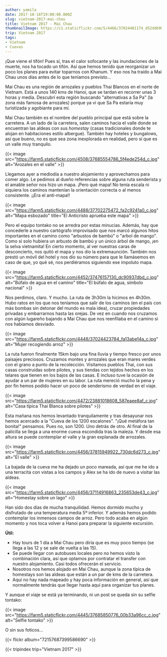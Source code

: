 ```yaml
---
author: yamila
date: 2017-10-16T19:00:00.000Z
slug: vietnam-2017-mai-chau
title: Vietnam 2017 - Mai Chau
thumbnailImage: https://c1.staticflickr.com/5/4466/37024481174_d52ddb99b4_c.jpg
trip: Vietnam 2017
tags:
- Vietnam
- Cuevas
---
```


¡Que viene el tifón! Pues sí, tras el calor sofocante y las inundaciones de la muerte, nos ha tocado un tifón. Así que hemos tenido que reorganizar un poco los planes para evitar toparnos con Khanum. Y eso nos ha traído a Mai Chau unos días antes de lo que teníamos previsto...

<!--more-->

Mai Chau es una región de arrozales y pueblos Thai Blancos en el norte de Vietnam. Está a unos 140 kms de Hanoi, que se tardan en recorrer unas 3 horas y media. Descubrí esta región buscando "alternativas a Sa Pa" (la zona más famosa de arrozales) porque ya vi que Sa Pa estaría muy turistizada y agobiante para mí.

Mai Chau también es el nombre del pueblo principal que está sobre la carretera. A un lado de la carretera, salen caminos hacia el valle donde se encuentran las aldeas con sus <em>homestay</em> (casas tradicionales donde te alojan en habitaciones estilo albergue). También hay hoteles y bungalows, así que bueno, no es que sea zona inexplorada en realidad, pero sí que es un valle muy tranquilo.

{{< image src="https://farm5.staticflickr.com/4508/37685554786_5f4ede254d_c.jpg" alt="Arozales en el valle" >}}

Llegamos ayer a mediodía a nuestro alojamiento y aprovechamos para comer algo. Le pedimos al dueño referencias sobre alguna ruta senderista y el amable señor nos hizo un mapa. ¡Pero qué mapa! No tenía escala ni siquiera los caminos mantenían la orientación correcta o al menos consistente. ¡¡Era el anti-mapa!!

{{< image src="https://farm5.staticflickr.com/4488/37702275472_fa2c9241a0_c.jpg" alt="Mapa esbozado" title="El Anticristo aprueba este mapa" >}}

Pero el equipo tontako no se arredra por estas minucias. Además, hay que concederle a nuestro cartógrafo improvisado que nos marcó algunos hitos importantes en el camino como "arbustos de bambú" o "arbol de mango". Como si solo hubiera un arbusto de bambú y un único árbol de mango, ¡en la selva vietnamita! En cierto momento, al ver nuestras caras de desconcierto, nos quitó el mapa y nos dio la extremaunción. También nos prestó un móvil del hotel y nos dio su número para que le llamásemos en caso de que, yo qué sé, nos perdiéramos siguiendo ese impoluto mapa.

{{< image src="https://farm5.staticflickr.com/4452/37476157130_dc90937dbd_c.jpg" alt="Búfalo de agua en el camino" title="El búfalo de agua, símbolo nacional" >}}

Nos perdimos, claro. Y mucho. La ruta de 3h30m la hicimos en 4h30m. Hubo ratos en los que nos teníamos que salir de los caminos (en el país con más bombas sin detonar del mundo es mala idea), cruzar propiedades privadas y embarrarnos hasta las orejas. De vez en cuando nos cruzamos con algún lugareño bajando a Mai Chau que nos reenfilaba en el camino si nos habíamos desviado.

{{< image src="https://farm5.staticflickr.com/4448/37024423784_fa13abe14a_c.jpg" alt="Mujer recogiendo arroz" >}}

La ruta fueron finalmente 15km bajo una fina lluvia y tiempo fresco por unos paisajes preciosos. Cruzamos montes y arrozales que eran mares verdes con el grano a punto de la recolección. Visitamos pueblos Thai, con sus casas construidas sobre pilotes, y sus tiendas con tejidos hechos en los telares que tienen en los bajos de las casas. E incluso tuve la ocasión de ayudar a un par de mujeres en su labor. La ruta mereció mucho la pena y por fin hemos podido hacer un poco de senderismo de verdad en el viaje.

{{< image src="https://farm5.staticflickr.com/4472/23881018608_587eaee8af_c.jpg" alt="Casa típica Thai Blanca sobre pilotes" >}}

Esta mañana nos hemos levantado tranquilamente y tras desayunar nos hemos acercado a la "Cueva de los 1200 escalones". "¡Qué metáfora tan bonita!" pensamos. Pues no, son 1200. Uno detrás de otro. Al final de la palicilla se llega a una enorme cueva escondida tras la maleza. Y desde esa altura se puede contemplar el valle y la gran explanada de arrozales.

{{< image src="https://farm5.staticflickr.com/4456/37815949922_730dc6d273_c.jpg" alt="El valle" >}}

La bajada de la cueva me ha dejado un poco mareada, así que me he ido a una terracita con vistas a los campos y Alex se ha ido de nuevo a visitar las aldeas.

{{< image src="https://farm5.staticflickr.com/4456/37114916863_235653de43_c.jpg" alt="Homestay sobre un lago" >}}

Han sido dos días de mucha tranquilidad. Hemos dormido mucho y disfrutado de una temperatura media 5º inferior. Y además hemos podido contemplar los inmensos campos de arroz. Pero todo acaba en algún momento y nos toca volver a Hanoi para preparar la siguiente excursión.

<strong>Útil:</strong>

- Hay tours de 1 día a Mai Chau pero diría que es muy poco tiempo (se llega a las 12 y se sale de vuelta a las 15).
- Se puede llegar con autobuses locales pero no hemos visto la combinación clara, así que optamos por contratar el transfer con nuestro alojamiento. Casi todos ofrecerán el servicio.
- Nosotros nos hemos alojado en Mai Chau, aunque la zona típica de homestays son las aldeas que están a un par de kms de la carretera.
- Aquí no hay nada mapeado y hay poca información en general, así que normalmente tendrás que llegar hasta aquí para organizar tus planes.

Y aunque el viaje se está ya terminando, ni un post se queda sin su selfie tontako:

{{< image src="https://farm5.staticflickr.com/4445/37685850776_00b33a96cc_c.jpg" alt="Selfie tontako" >}}

O sin sus foticos...

{{< flickr album="72157687399586690" >}}

{{< tripindex trip="Vietnam 2017" >}}
